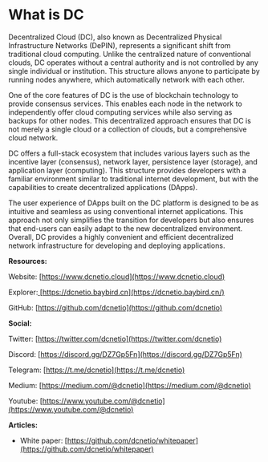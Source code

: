 # What is DC

Decentralized Cloud (DC), also known as Decentralized Physical Infrastructure Networks (DePIN), represents a significant shift from traditional cloud computing. Unlike the centralized nature of conventional clouds, DC operates without a central authority and is not controlled by any single individual or institution. This structure allows anyone to participate by running nodes anywhere, which automatically network with each other.

One of the core features of DC is the use of blockchain technology to provide consensus services. This enables each node in the network to independently offer cloud computing services while also serving as backups for other nodes. This decentralized approach ensures that DC is not merely a single cloud or a collection of clouds, but a comprehensive cloud network.

DC offers a full-stack ecosystem that includes various layers such as the incentive layer (consensus), network layer, persistence layer (storage), and application layer (computing). This structure provides developers with a familiar environment similar to traditional internet development, but with the capabilities to create decentralized applications (DApps).

The user experience of DApps built on the DC platform is designed to be as intuitive and seamless as using conventional internet applications. This approach not only simplifies the transition for developers but also ensures that end-users can easily adapt to the new decentralized environment. Overall, DC provides a highly convenient and efficient decentralized network infrastructure for developing and deploying applications.

**Resources:**

Website: [https://www.dcnetio.cloud](https://www.dcnetio.cloud)

Explorer:[ ](https://dcnetio.baybird.cn/)[https://dcnetio.baybird.cn](https://dcnetio.baybird.cn/)

GitHub: [https://github.com/dcnetio](https://github.com/dcnetio)

**Social:**

Twitter: [https://twitter.com/dcnetio](https://twitter.com/dcnetio)

Discord: [https://discord.gg/DZ7Gp5Fn](https://discord.gg/DZ7Gp5Fn)

Telegram: [https://t.me/dcnetio](https://t.me/dcnetio)

Medium: [https://medium.com/@dcnetio](https://medium.com/@dcnetio)

Youtube: [https://www.youtube.com/@dcnetio](https://www.youtube.com/@dcnetio)

**Articles:**

* White paper: [https://github.com/dcnetio/whitepaper](https://github.com/dcnetio/whitepaper)

